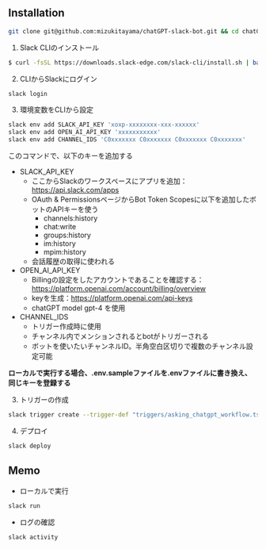 ## Installation

```bash
git clone git@github.com:mizukitayama/chatGPT-slack-bot.git && cd chatGPT-slack-bot
```

1. Slack CLIのインストール

```bash
$ curl -fsSL https://downloads.slack-edge.com/slack-cli/install.sh | bash
```

2. CLIからSlackにログイン

```bash
slack login
```

3. 環境変数をCLIから設定

```bash
slack env add SLACK_API_KEY 'xoxp-xxxxxxxx-xxx-xxxxxx'
slack env add OPEN_AI_API_KEY 'xxxxxxxxxxx'
slack env add CHANNEL_IDS 'C0xxxxxxx C0xxxxxxx C0xxxxxxx C0xxxxxxx'
```

このコマンドで、以下のキーを追加する
- SLACK_API_KEY
  - ここからSlackのワークスペースにアプリを追加：https://api.slack.com/apps
  - OAuth & PermissionsページからBot Token Scopesに以下を追加したボットのAPIキーを使う
    - channels:history
    - chat:write
    - groups:history
    - im:history
    - mpim:history
  - 会話履歴の取得に使われる
- OPEN_AI_API_KEY
  - Billingの設定をしたアカウントであることを確認する：https://platform.openai.com/account/billing/overview
  - keyを生成：https://platform.openai.com/api-keys
  - chatGPT model gpt-4 を使用
- CHANNEL_IDS
  - トリガー作成時に使用
  - チャンネル内でメンションされるとbotがトリガーされる
  - ボットを使いたいチャンネルID。半角空白区切りで複数のチャンネル設定可能

**ローカルで実行する場合、.env.sampleファイルを.envファイルに書き換え、同じキーを登録する**


3. トリガーの作成

```bash
slack trigger create --trigger-def "triggers/asking_chatgpt_workflow.ts"
```

4. デプロイ

```bash
slack deploy
```

## Memo

- ローカルで実行

```bash
slack run
```

- ログの確認

```bash
slack activity
```
